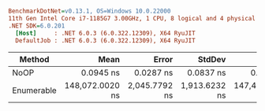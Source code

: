 ``` ini

BenchmarkDotNet=v0.13.1, OS=Windows 10.0.22000
11th Gen Intel Core i7-1185G7 3.00GHz, 1 CPU, 8 logical and 4 physical cores
.NET SDK=6.0.201
  [Host]     : .NET 6.0.3 (6.0.322.12309), X64 RyuJIT
  DefaultJob : .NET 6.0.3 (6.0.322.12309), X64 RyuJIT


```
|     Method |            Mean |         Error |        StdDev |          Median |
|----------- |----------------:|--------------:|--------------:|----------------:|
|       NoOP |       0.0945 ns |     0.0287 ns |     0.0837 ns |       0.0741 ns |
| Enumerable | 148,072.0020 ns | 2,045.7792 ns | 1,913.6232 ns | 147,412.5488 ns |

